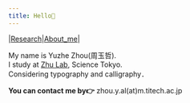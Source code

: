 ```yaml
---
title: Hello👋
---
```

|[Research](https://cooh2.github.io/Quartz/Research)|[About_me](https://cooh2.github.io/Quartz/About_me)|

My name is Yuzhe Zhou(周玉哲).<br>I study at [Zhu Lab](https://lab.zhuxinru.com/), Science Tokyo.<br>Considering typography and calligraphy．  

**You can contact me by👉** zhou.y.al(at)m.titech.ac.jp
